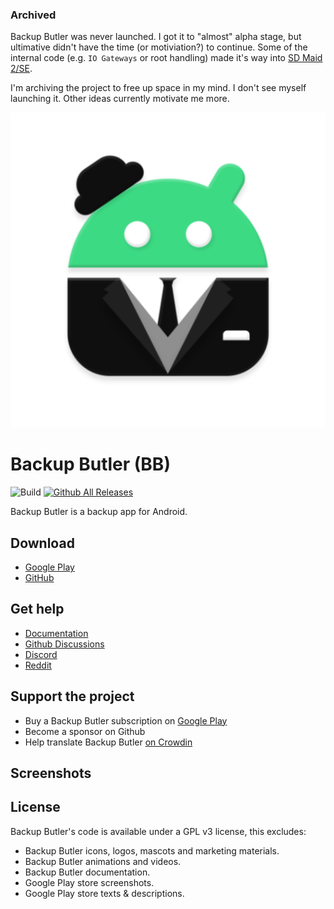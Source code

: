 ### Archived

Backup Butler was never launched. I got it to "almost" alpha stage, but ultimative didn't have the time (or motiviation?) to continue.
Some of the internal code (e.g. `IO Gateways` or root handling) made it's way into [SD Maid 2/SE](https://github.com/d4rken-org/sdmaid-se).

I'm archiving the project to free up space in my mind. I don't see myself launching it. Other ideas currently motivate me more.

![](https://github.com/d4rken/backup-butler/blob/master/app/src/main/ic_launcher-playstore.png)

# Backup Butler (BB)

![Build](https://github.com/d4rken/backup-butler/actions/workflows/android.yml/badge.svg)
[![Github All Releases](https://img.shields.io/github/downloads/d4rken/backup-butler/total.svg)]()

Backup Butler is a backup app for Android.

## Download

* [Google Play](https://play.google.com/store/apps/details?id=eu.darken.bb)
* [GitHub](https://github.com/d4rken/backup-butler/releases/latest)

## Get help

* [Documentation](https://github.com/d4rken/backup-butler/wiki)
* [Github Discussions](https://github.com/d4rken/backup-butler/discussions)
* [Discord](https://discord.gg/vHubYPp)
* [Reddit](https://www.reddit.com/r/backupbutler/)

## Support the project

* Buy a Backup Butler subscription on [Google Play](https://play.google.com/store/apps/details?id=eu.darken.bb)
* Become a sponsor on Github
* Help translate Backup Butler [on Crowdin](https://crowdin.com/project/backup-butler)

## Screenshots

## License

Backup Butler's code is available under a GPL v3 license, this excludes:

* Backup Butler icons, logos, mascots and marketing materials.
* Backup Butler animations and videos.
* Backup Butler documentation.
* Google Play store screenshots.
* Google Play store texts & descriptions.
